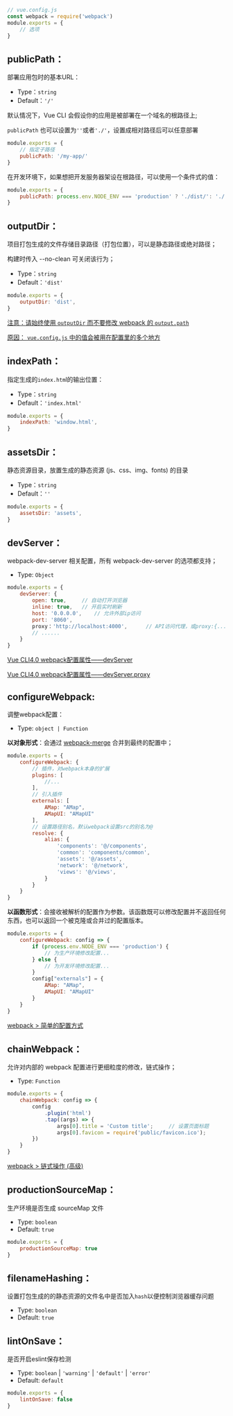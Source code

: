 ```js
// vue.config.js
const webpack = require('webpack')
module.exports = {
	// 选项
}
```

## publicPath：

部署应用包时的基本URL：

- Type：`string`
- Default：`'/'`

默认情况下，Vue CLI 会假设你的应用是被部署在一个域名的根路径上;

`publicPath` 也可以设置为`''`或者`'./'`，设置成相对路径后可以任意部署

```js
module.exports = {
    // 指定子路径
    publicPath: '/my-app/'  
}
```

在开发环境下，如果想把开发服务器架设在根路径，可以使用一个条件式的值：

```js
module.exports = {
    publicPath: process.env.NODE_ENV === 'production' ? './dist/': './'
}
```

## outputDir：

项目打包生成的文件存储目录路径（打包位置），可以是静态路径或绝对路径；

构建时传入 --no-clean 可关闭该行为；

- Type：`string`
- Default：`'dist'`

```js
module.exports = {
    outputDir: 'dist',
}
```

<u>注意：请始终使用 `outputDir` 而不要修改 webpack 的 `output.path`</u>

<u>原因： `vue.config.js` 中的值会被用在配置里的多个地方</u>

## indexPath：

指定生成的`index.htm`l的输出位置：

- Type：`string`
- Default：`'index.html'`<!--相对于outputDir，也可以是绝对路径-->

```js
module.exports = {
    indexPath: 'window.html',
}
```

## assetsDir：

静态资源目录，放置生成的静态资源 (js、css、img、fonts) 的目录<!--相对于outputDir-->

- Type：`string`
- Default：`''`

```js
module.exports = {
    assetsDir: 'assets',
}
```

## devServer：

webpack-dev-server 相关配置，所有 webpack-dev-server 的选项都支持；

- Type: `Object`

```js
module.exports = {
    devServer: {
     	open: true,		// 自动打开浏览器
        inline: true, 	// 开启实时刷新
    	host: '0.0.0.0', 	// 允许外部ip访问
    	port: '8060',   
    	proxy：'http://localhost:4000',		// API访问代理，或proxy:{...}
        // ......
    }
}
```

[Vue CLI4.0 webpack配置属性——devServer](https://blog.csdn.net/weixin_44869002/article/details/105864712)

[Vue CLI4.0 webpack配置属性——devServer.proxy](https://blog.csdn.net/weixin_44869002/article/details/108814772)

## configureWebpack:

调整webpack配置：

- Type: `object | Function`

**以对象形式**：会通过 [webpack-merge](https://github.com/survivejs/webpack-merge) 合并到最终的配置中；

```js
module.exports = {
	configureWebpack: {
        // 插件，对webpack本身的扩展
		plugins: [
            //...
        ],
        // 引入插件
        externals: [
			AMap: "AMap",
			AMapUI: "AMapUI"
        ],
		// 设置路径别名，默认webpack设置src的别名为@
    	resolve: {
			alias: {
				'components': '@/components',
				'common': 'components/common',
				'assets': '@/assets',
				'network': '@/network',
				'views': '@/views',
			}
		}
	}
}
```

**以函数形式**：会接收被解析的配置作为参数。该函数既可以修改配置并不返回任何东西，也可以返回一个被克隆或合并过的配置版本。

```js
module.exports = {
	configureWebpack: config => {	
		if (process.env.NODE_ENV === 'production') {
			// 为生产环境修改配置...
		} else {
			// 为开发环境修改配置...
		}
        config["externals"] = {
			AMap: "AMap",
			AMapUI: "AMapUI"
		}
	}
}
```

[webpack > 简单的配置方式](https://cli.vuejs.org/zh/guide/webpack.html#简单的配置方式)

## chainWebpack：

允许对内部的 webpack 配置进行更细粒度的修改，链式操作；

- Type: `Function`

```js
module.exports = {
	chainWebpack: config => {	
		config
        	.plugin('html')
        	.tap((args) => {
            	args[0].title = 'Custom title';		// 设置页面标题
            	args[0].favicon = require('public/favicon.ico');
        })
	}
}
```

[webpack > 链式操作 (高级)](https://cli.vuejs.org/zh/guide/webpack.html#链式操作-高级)

## productionSourceMap：

生产环境是否生成 sourceMap 文件

- Type: `boolean`
- Default: `true`

```js
module.exports = {
	productionSourceMap: true
}
```

## filenameHashing：

设置打包生成的的静态资源的文件名中是否加入`hash`以便控制浏览器缓存问题

- Type: `boolean`
- Default: `true`

## lintOnSave：

是否开启eslint保存检测

- Type: `boolean` | `'warning'` | `'default'` | `'error'`
- Default: `default`

```js
module.exports = {
	lintOnSave: false
}
```









